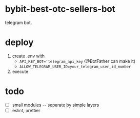 # bybit-best-otc-sellers-bot

telegram bot.

# deploy
1. create .env with 
    * `API_KEY_BOT='telegram_api_key` (@BotFather can make it)
    * `ALLOW_TELEGRAM_USER_ID=your_telegram_user_id_number`
2. execute

# todo
- [ ] small modules -- separate by simple layers
- [ ] eslint, prettier 